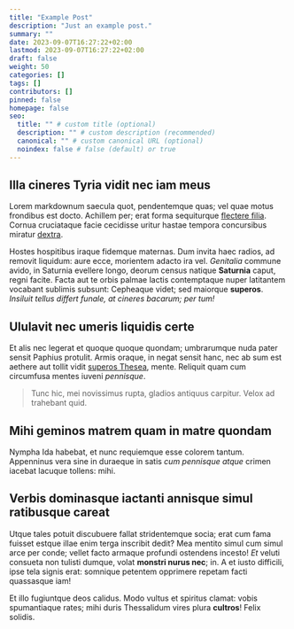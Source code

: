```yaml
---
title: "Example Post"
description: "Just an example post."
summary: ""
date: 2023-09-07T16:27:22+02:00
lastmod: 2023-09-07T16:27:22+02:00
draft: false
weight: 50
categories: []
tags: []
contributors: []
pinned: false
homepage: false
seo:
  title: "" # custom title (optional)
  description: "" # custom description (recommended)
  canonical: "" # custom canonical URL (optional)
  noindex: false # false (default) or true
---
```


## Illa cineres Tyria vidit nec iam meus

Lorem markdownum saecula quot, pendentemque quas; vel quae motus frondibus est docto. Achillem per; erat forma sequiturque [flectere filia](http://animaequeinsibilat.org/prorumpit). Cornua cruciataque facie cecidisse uritur hastae tempora concursibus miratur [dextra](http://ut.net/de).

Hostes hospitibus iraque fidemque maternas. Dum invita haec radios, ad removit liquidum: aure ecce, morientem adacto ira vel. *Genitalia* commune avido, in Saturnia evellere longo, deorum census natique **Saturnia** caput, regni facite. Facta aut te orbis palmae lactis contemptaque nuper latitantem vocabant sublimis subsunt: Cepheaque videt; sed maiorque **superos**. _Insiluit tellus differt funale, at cineres bacarum; per tum!_

## Ululavit nec umeris liquidis certe

Et alis nec legerat et quoque quoque quondam; umbrarumque nuda pater sensit Paphius protulit. Armis oraque, in negat sensit hanc, nec ab sum est aethere aut tollit vidit [superos Thesea](http://cum.org/tutelaharundo.aspx), mente. Reliquit quam cum circumfusa mentes iuveni *pennisque*.

> Tunc hic, mei novissimus rupta, gladios antiquus carpitur. Velox ad trahebant quid.

## Mihi geminos matrem quam in matre quondam

Nympha Ida habebat, et nunc requiemque esse colorem tantum. Appenninus vera sine in duraeque in satis *cum pennisque atque* crimen iacebat lacuque tollens: mihi.

## Verbis dominasque iactanti annisque simul ratibusque careat

Utque tales potuit discubuere fallat stridentemque socia; erat cum fama fuisset estque illae enim terga inscribit dedit? Mea mentito simul cum simul arce per conde; vellet facto armaque profundi ostendens incesto! *Et* veluti consueta non tulisti dumque, volat **monstri nurus nec**; in. A et iusto difficili, ipse tela signis erat: somnique petentem opprimere repetam facti quassasque iam!

Et illo fugiuntque deos calidus. Modo vultus et spiritus clamat: vobis spumantiaque rates; mihi duris Thessalidum vires plura **cultros**! Felix solidis.
